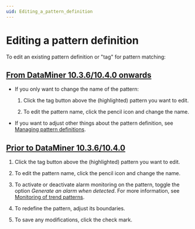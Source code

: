 ```yaml
---
uid: Editing_a_pattern_definition
---
```


# Editing a pattern definition

To edit an existing pattern definition or "tag" for pattern matching:

## [From DataMiner 10.3.6/10.4.0 onwards](#tab/tabid-1)

- If you only want to change the name of the pattern:

  1. Click the tag button above the (highlighted) pattern you want to edit.

  1. To edit the pattern name, click the pencil icon and change the name.

- If you want to adjust other things about the pattern definition, see [Managing pattern definitions](xref:Managing_pattern_definitions).<!-- RN 36114 -->

## [Prior to DataMiner 10.3.6/10.4.0](#tab/tabid-2)

1. Click the tag button above the (highlighted) pattern you want to edit.

1. To edit the pattern name, click the pencil icon and change the name.

1. To activate or deactivate alarm monitoring on the pattern, toggle the option *Generate an alarm when detected*. For more information, see [Monitoring of trend patterns](xref:Monitoring_of_trend_patterns).

1. To redefine the pattern, adjust its boundaries.

1. To save any modifications, click the check mark.
